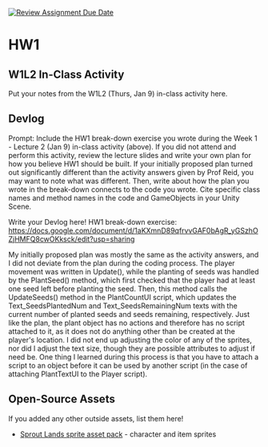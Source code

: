 [![Review Assignment Due Date](https://classroom.github.com/assets/deadline-readme-button-22041afd0340ce965d47ae6ef1cefeee28c7c493a6346c4f15d667ab976d596c.svg)](https://classroom.github.com/a/MjLLqDcN)
# HW1
## W1L2 In-Class Activity

Put your notes from the W1L2 (Thurs, Jan 9) in-class activity here.

## Devlog
Prompt: Include the HW1 break-down exercise you wrote during the Week 1 - Lecture 2 (Jan 9) in-class activity (above). If you did not attend and perform this activity, review the lecture slides and write your own plan for how you believe HW1 should be built. If your initially proposed plan turned out significantly different than the activity answers given by Prof Reid, you may want to note what was different. Then, write about how the plan you wrote in the break-down connects to the code you wrote. Cite specific class names and method names in the code and GameObjects in your Unity Scene.


Write your Devlog here!
HW1 break-down exercise: https://docs.google.com/document/d/1aKXmnD89qfrvvGAF0bAgR_yGSzhOZjHMFQ8cwOKksck/edit?usp=sharing

My initially proposed plan was mostly the same as the activity answers, and I did not deviate from the plan during the coding process. The player movement was written in Update(), while the planting of seeds was handled by the PlantSeed() method, which first checked that the player had at least one seed left before planting the seed. Then, this method calls the UpdateSeeds() method in the PlantCountUI script, which updates the Text_SeedsPlantedNum and Text_SeedsRemainingNum texts with the current number of planted seeds and seeds remaining, respectively. Just like the plan, the plant object has no actions and therefore has no script attached to it, as it does not do anything other than be created at the player's location. I did not end up adjusting the color of any of the sprites, nor did I adjust the text size, though they are possible attributes to adjust if need be. One thing I learned during this process is that you have to attach a script to an object before it can be used by another script (in the case of attaching PlantTextUI to the Player script).

## Open-Source Assets
If you added any other outside assets, list them here!
- [Sprout Lands sprite asset pack](https://cupnooble.itch.io/sprout-lands-asset-pack) - character and item sprites
